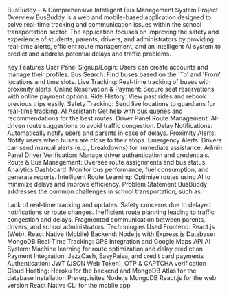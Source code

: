 BusBuddy - A Comprehensive Intelligent Bus Management System
Project Overview
BusBuddy is a web and mobile-based application designed to solve real-time tracking and communication issues within the school transportation sector. The application focuses on improving the safety and experience of students, parents, drivers, and administrators by providing real-time alerts, efficient route management, and an intelligent AI system to predict and address potential delays and traffic problems.

Key Features
User Panel
Signup/Login: Users can create accounts and manage their profiles.
Bus Search: Find buses based on the 'To' and 'From' locations and time slots.
Live Tracking: Real-time tracking of buses with proximity alerts.
Online Reservation & Payment: Secure seat reservations with online payment options.
Ride History: View past rides and rebook previous trips easily.
Safety Tracking: Send live locations to guardians for real-time tracking.
AI Assistant: Get help with bus queries and recommendations for the best routes.
Driver Panel
Route Management: AI-driven route suggestions to avoid traffic congestion.
Delay Notifications: Automatically notify users and parents in case of delays.
Proximity Alerts: Notify users when buses are close to their stops.
Emergency Alerts: Drivers can send manual alerts (e.g., breakdowns) for immediate assistance.
Admin Panel
Driver Verification: Manage driver authentication and credentials.
Route & Bus Management: Oversee route assignments and bus status.
Analytics Dashboard: Monitor bus performance, fuel consumption, and generate reports.
Intelligent Route Learning: Optimize routes using AI to minimize delays and improve efficiency.
Problem Statement
BusBuddy addresses the common challenges in school transportation, such as:

Lack of real-time tracking and updates.
Safety concerns due to delayed notifications or route changes.
Inefficient route planning leading to traffic congestion and delays.
Fragmented communication between parents, drivers, and school administrators.
Technologies Used
Frontend: React.js (Web), React Native (Mobile)
Backend: Node.js with Express.js
Database: MongoDB
Real-Time Tracking: GPS Integration and Google Maps API
AI System: Machine learning for route optimization and delay prediction
Payment Integration: JazzCash, EasyPaisa, and credit card payments
Authentication: JWT (JSON Web Token), OTP & CAPTCHA verification
Cloud Hosting: Heroku for the backend and MongoDB Atlas for the database
Installation
Prerequisites
Node.js
MongoDB
React.js for the web version
React Native CLI for the mobile app